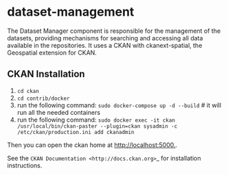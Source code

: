 # dataset-management
The Dataset Manager component is responsible for the management of the datasets, providing mechanisms for searching and accessing all data available in the repositories. It uses a CKAN with ckanext-spatial, the Geospatial extension for CKAN.

CKAN Installation
------------

1. `cd ckan`
2. `cd contrib/docker`
3. run the following command: `sudo docker-compose up -d --build` # it will run all the needed containers
4. run the following command: `sudo docker exec -it ckan /usr/local/bin/ckan-paster --plugin=ckan sysadmin -c /etc/ckan/production.ini add ckanadmin`

Then you can open the ckan home at [http://localhost:5000.](http://localhost:5000.).

See the `CKAN Documentation <http://docs.ckan.org>`_ for installation instructions.




